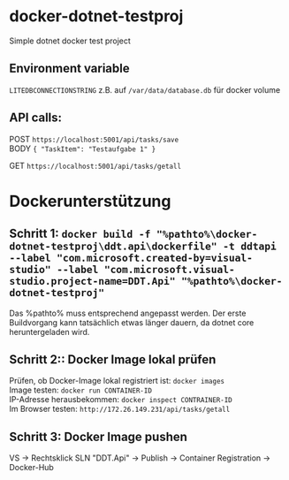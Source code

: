 # docker-dotnet-testproj
Simple dotnet docker test project

## Environment variable
`LITEDBCONNECTIONSTRING` z.B. auf `/var/data/database.db` für docker volume

## API calls:
POST `https://localhost:5001/api/tasks/save`  
BODY `{ "TaskItem": "Testaufgabe 1" }`

GET `https://localhost:5001/api/tasks/getall`

# Dockerunterstützung
## Schritt 1: `docker build -f "%pathto%\docker-dotnet-testproj\ddt.api\dockerfile" -t ddtapi  --label "com.microsoft.created-by=visual-studio" --label "com.microsoft.visual-studio.project-name=DDT.Api" "%pathto%\docker-dotnet-testproj"`  
Das %pathto% muss entsprechend angepasst werden. Der erste Buildvorgang kann tatsächlich etwas länger dauern, da dotnet core heruntergeladen wird.

## Schritt 2:: Docker Image lokal prüfen
Prüfen, ob Docker-Image lokal registriert ist: `docker images`  
Image testen: `docker run CONTAINER-ID`  
IP-Adresse herausbekommen: `docker inspect CONTRAINER-ID`  
Im Browser testen: `http://172.26.149.231/api/tasks/getall`  

## Schritt 3: Docker Image pushen
VS -> Rechtsklick SLN "DDT.Api" -> Publish -> Container Registration -> Docker-Hub
